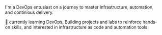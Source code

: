 I'm a DevOps entusiast on a journey to master infrastructure, automation, and continious delivery.

 🌱 currently learning DevOps, Building projects and labs to reinforce hands-on skills, and interested in infrastructure as code and automation tools
 
